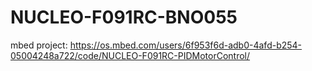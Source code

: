 # NUCLEO-F091RC-BNO055
mbed project:
https://os.mbed.com/users/6f953f6d-adb0-4afd-b254-05004248a722/code/NUCLEO-F091RC-PIDMotorControl/
